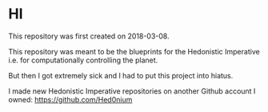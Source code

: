 # HI

This repository was first created on 2018-03-08.

This repository was meant to be the blueprints for the Hedonistic Imperative i.e. for computationally controlling the planet.

But then I got extremely sick and I had to put this project into hiatus.

I made new Hedonistic Imperative repositories on another Github account I owned: https://github.com/Hed0nium
